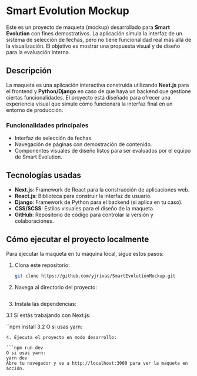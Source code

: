# Smart Evolution Mockup

Este es un proyecto de maqueta (mockup) desarrollado para **Smart Evolution** con fines demostrativos. La aplicación simula la interfaz de un sistema de selección de fechas, pero no tiene funcionalidad real más allá de la visualización. El objetivo es mostrar una propuesta visual y de diseño para la evaluación interna.

## Descripción

La maqueta es una aplicación interactiva construida utilizando **Next.js** para el frontend y **Python/Django** en caso de que haya un backend que gestione ciertas funcionalidades. El proyecto está diseñado para ofrecer una experiencia visual que simule cómo funcionará la interfaz final en un entorno de producción.

### Funcionalidades principales

- Interfaz de selección de fechas.
- Navegación de páginas con demostración de contenido.
- Componentes visuales de diseño listos para ser evaluados por el equipo de Smart Evolution.

## Tecnologías usadas

- **Next.js**: Framework de React para la construcción de aplicaciones web.
- **React.js**: Biblioteca para construir la interfaz de usuario.
- **Django**: Framework de Python para el backend (si aplica en tu caso).
- **CSS/SCSS**: Estilos visuales para el diseño de la maqueta.
- **GitHub**: Repositorio de código para controlar la versión y colaboraciones.

## Cómo ejecutar el proyecto localmente

Para ejecutar la maqueta en tu máquina local, sigue estos pasos:

1. Clona este repositorio:

   ```bash
   git clone https://github.com/yjrivas/SmartEvolutionMockup.git

2. Navega al directorio del proyecto:

   ```cd SmartEvolutionMockup
   
3. Instala las dependencias:

3.1 Si estás trabajando con Next.js:

``npm install
3.2 O si usas yarn:

```yarn install
4. Ejecuta el proyecto en modo desarrollo:

```npm run dev
O si usas yarn:
yarn dev
Abre tu navegador y ve a http://localhost:3000 para ver la maqueta en acción.
